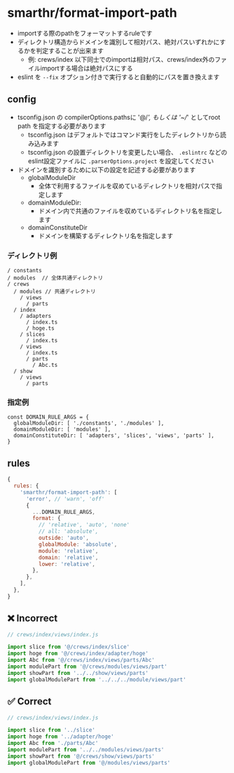 # smarthr/format-import-path

- importする際のpathをフォーマットするruleです
- ディレクトリ構造からドメインを識別して相対パス、絶対パスいずれかにするかを判定することが出来ます
  - 例: crews/index 以下同士でのimportは相対パス、crews/index外のファイルimportする場合は絶対パスにする
- eslint を `--fix` オプション付きで実行すると自動的にパスを置き換えます

## config

- tsconfig.json の compilerOptions.pathsに '@/*', もしくは '~/*' としてroot path を指定する必要があります
  - tsconfig.json はデフォルトではコマンド実行をしたディレクトリから読み込みます
  - tsconfig.json の設置ディレクトリを変更したい場合、 `.eslintrc` などのeslint設定ファイルに `.parserOptions.project` を設定してください
- ドメインを識別するために以下の設定を記述する必要があります
  - globalModuleDir
    - 全体で利用するファイルを収めているディレクトリを相対パスで指定します
  - domainModuleDir:
    - ドメイン内で共通のファイルを収めているディレクトリ名を指定します
  - domainConstituteDir
    - ドメインを構築するディレクトリ名を指定します

### ディレクトリ例
```
/ constants
/ modules  // 全体共通ディレクトリ
/ crews
  / modules // 共通ディレクトリ
    / views
      / parts
  / index
    / adapters
      / index.ts
      / hoge.ts
    / slices
      / index.ts
    / views
      / index.ts
      / parts
        / Abc.ts
  / show
    / views
      / parts
```

### 指定例
```
const DOMAIN_RULE_ARGS = {
  globalModuleDir: [ './constants', './modules' ],
  domainModuleDir: [ 'modules' ],
  domainConstituteDir: [ 'adapters', 'slices', 'views', 'parts' ],
}
```

## rules

```js
{
  rules: {
    'smarthr/format-import-path': [
      'error', // 'warn', 'off'
      {
        ...DOMAIN_RULE_ARGS,
        format: {
          // 'relative', 'auto', 'none'
          // all: 'absolute',
          outside: 'auto',
          globalModule: 'absolute',
          module: 'relative',
          domain: 'relative',
          lower: 'relative',
        },
      },
    ],
  },
}
```

## ❌ Incorrect

```js
// crews/index/views/index.js

import slice from '@/crews/index/slice'
import hoge from '@/crews/index/adapter/hoge'
import Abc from '@/crews/index/views/parts/Abc'
import modulePart from '@/crews/modules/views/part'
import showPart from '../../show/views/parts'
import globalModulePart from '../../../module/views/part'
```

## ✅ Correct

```js
// crews/index/views/index.js

import slice from '../slice'
import hoge from '../adapter/hoge'
import Abc from './parts/Abc'
import modulePart from '../../modules/views/parts'
import showPart from '@/crews/show/views/parts'
import globalModulePart from '@/modules/views/parts'
```

